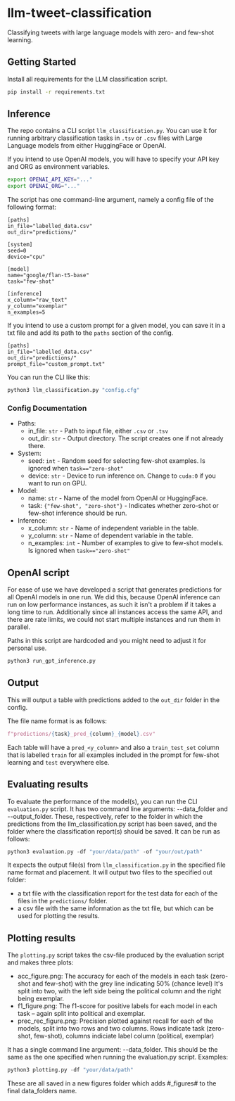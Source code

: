 # llm-tweet-classification
Classifying tweets with large language models with zero- and few-shot learning.

## Getting Started

Install all requirements for the LLM classification script.
```bash
pip install -r requirements.txt
```

## Inference
The repo contains a CLI script `llm_classification.py`.
You can use it for running arbitrary classification tasks in `.tsv` or `.csv` files with Large Language models from either
HuggingFace or OpenAI.

If you intend to use OpenAI models, you will have to specify your API key and ORG as environment variables.

```bash
export OPENAI_API_KEY="..."
export OPENAI_ORG="..."
```

The script has one command-line argument, namely a config file of the following format:

```
[paths]
in_file="labelled_data.csv"
out_dir="predictions/"

[system]
seed=0
device="cpu"

[model]
name="google/flan-t5-base"
task="few-shot"

[inference]
x_column="raw_text"
y_column="exemplar"
n_examples=5
```

If you intend to use a custom prompt for a given model, you can save it in a txt file and add its path to the
`paths` section of the config.

 ```
[paths]
in_file="labelled_data.csv"
out_dir="predictions/"
prompt_file="custom_prompt.txt"
 ```

You can run the CLI like this:

```bash
python3 llm_classification.py "config.cfg"
```

### Config Documentation
- Paths:
    - in_file: `str` - Path to input file, either `.csv` or `.tsv`
    - out_dir: `str` - Output directory. The script creates one if not already there.
- System:
    - seed: `int` - Random seed for selecting few-shot examples. Is ignored when `task=="zero-shot"`
    - device: `str` - Device to run inference on. Change to `cuda:0` if you want to run on GPU.
- Model:
    - name: `str` - Name of the model from OpenAI or HuggingFace.
    - task: `{"few-shot", "zero-shot"}` - Indicates whether zero-shot or few-shot inference should be run.
- Inference:
    - x_column: `str` - Name of independent variable in the table.
    - y_column: `str` - Name of dependent variable in the table.
    - n_examples: `int` - Number of examples to give to few-shot models. Is ignored when `task=="zero-shot"`

## OpenAI script

For ease of use we have developed a script that generates predictions for all OpenAI models in one run. We did this, because OpenAI inference can run on low performance instances, as such it isn't a problem if it takes a long time to run.
Additionally since all instances access the same API, and there are rate limits, we could not start multiple instances and run them in parallel.

Paths in this script are hardcoded and you might need to adjust it for personal use.

```bash
python3 run_gpt_inference.py
```

## Output

This will output a table with predictions added to the `out_dir` folder in the config.

The file name format is as follows:
```python
f"predictions/{task}_pred_{column}_{model}.csv"
```

Each table will have a `pred_<y_column>` and also a `train_test_set` column that is labelled `train` for all examples included in the prompt for few-shot
learning and `test` everywhere else.

## Evaluating results
To evaluate the performance of the model(s), you can run the CLI `evaluation.py` script. It has two command line arguments: --data_folder and --output_folder. These, respectively, refer to the folder in which the predictions from the llm_classification.py script has been saved, and the folder where the classification report(s) should be saved. 
It can be run as follows:
```python
python3 evaluation.py -df "your/data/path" -of "your/out/path"
```
It expects the output file(s) from `llm_classification.py` in the specified file name format and placement. 
It will output two files to the specified out folder: 
- a txt file with the classification report for the test data for each of the files in the `predictions/` folder. 
- a csv file with the same information as the txt file, but which can be used for plotting the results. 

## Plotting results
The `plotting.py` script takes the csv-file produced by the evaluation script and makes three plots:
- acc_figure.png: The accuracy for each of the models in each task (zero-shot and few-shot) with the grey line indicating 50% (chance level) It's split into two, with the left side being the political column and the right being exemplar. 
- f1_figure.png: The f1-score for positive labels for each model in each task – again split into political and exemplar. 
- prec_rec_figure.png: Precision plotted against recall for each of the models, split into two rows and two columns. Rows indicate task (zero-shot, few-shot), columns indiciate label column (political, exemplar)

It has a single command line argument: --data_folder. This should be the same as the one specified when running the evaluation.py script. Examples: 
```python
python3 plotting.py -df "your/data/path"  
```


These are all saved in a new figures folder which adds #_figures# to the final data_folders name. 
